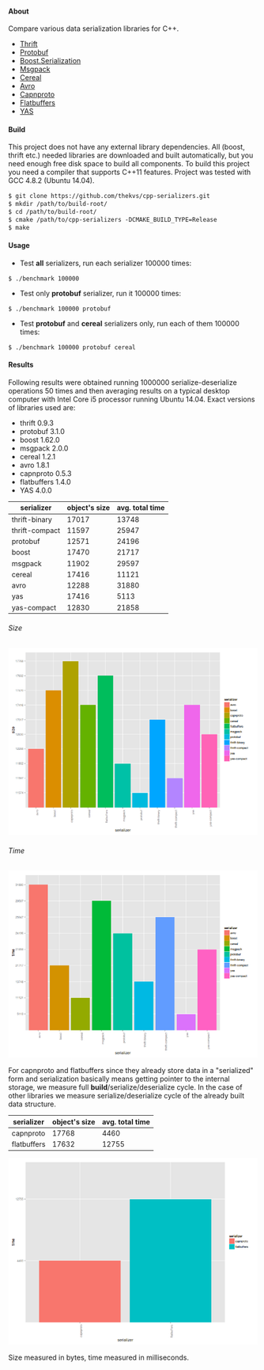 #### About

Compare various data serialization libraries for C++.

* [Thrift](http://thrift.apache.org/)
* [Protobuf](https://code.google.com/p/protobuf/)
* [Boost.Serialization](http://www.boost.org/libs/serialization)
* [Msgpack](http://msgpack.org/)
* [Cereal](http://uscilab.github.io/cereal/index.html)
* [Avro](http://avro.apache.org/)
* [Capnproto](https://capnproto.org/)
* [Flatbuffers](https://google.github.io/flatbuffers/)
* [YAS](https://github.com/niXman/yas)

#### Build
This project does not have any external library dependencies. All (boost, thrift etc.) needed libraries are downloaded
and built automatically, but you need enough free disk space to build all components. To build this project you need a compiler that supports
C++11 features. Project was tested with GCC 4.8.2 (Ubuntu 14.04).

```
$ git clone https://github.com/thekvs/cpp-serializers.git
$ mkdir /path/to/build-root/
$ cd /path/to/build-root/
$ cmake /path/to/cpp-serializers -DCMAKE_BUILD_TYPE=Release
$ make
```

#### Usage
* Test __all__ serializers, run each serializer 100000 times:
```
$ ./benchmark 100000
```
* Test only __protobuf__ serializer, run it 100000 times:
```
$ ./benchmark 100000 protobuf
```
* Test __protobuf__ and __cereal__ serializers only, run each of them 100000 times:
```
$ ./benchmark 100000 protobuf cereal
```

#### Results

Following results were obtained running 1000000 serialize-deserialize operations 50 times and then averaging results
on a typical desktop computer with Intel Core i5 processor running Ubuntu 14.04. Exact versions of libraries used are:

* thrift 0.9.3
* protobuf 3.1.0
* boost 1.62.0
* msgpack 2.0.0
* cereal 1.2.1
* avro 1.8.1
* capnproto 0.5.3
* flatbuffers 1.4.0
* YAS 4.0.0

| serializer     | object's size | avg. total time |
| -------------- | ------------- | --------------- |
| thrift-binary  | 17017         | 13748           |
| thrift-compact | 11597         | 25947           |
| protobuf       | 12571         | 24196           |
| boost          | 17470         | 21717           |
| msgpack        | 11902         | 29597           |
| cereal         | 17416         | 11121           |
| avro           | 12288         | 31880           |
| yas            | 17416         | 5113            |
| yas-compact    | 12830         | 21858           |

###### Size

![Size](images/size.png)

###### Time

![Time](images/time.png)

For capnproto and flatbuffers since they already store data in a "serialized" form and serialization basically means getting pointer
to the internal storage, we measure full __build__/serialize/deserialize cycle. In the case of other libraries we measure
serialize/deserialize cycle of the already built data structure.

| serializer     | object's size | avg. total time |
| -------------- | ------------- | --------------- |
| capnproto      | 17768         | 4460            |
| flatbuffers    | 17632         | 12755           |

![Time](images/time2.png)

Size measured in bytes, time measured in milliseconds.

